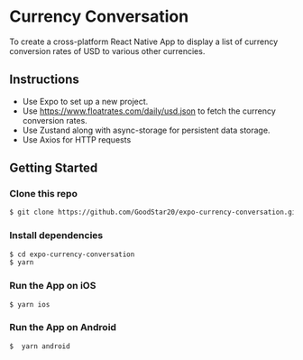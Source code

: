 # Currency Conversation

To create a cross-platform React Native App to display a list of currency conversion rates of USD to various other currencies.

## Instructions

- Use Expo to set up a new project.
- Use https://www.floatrates.com/daily/usd.json to fetch the currency conversion rates.
- Use Zustand along with async-storage for persistent data storage.
- Use Axios for HTTP requests

## Getting Started

### Clone this repo

```bash
$ git clone https://github.com/GoodStar20/expo-currency-conversation.git
```

### Install dependencies

```bash
$ cd expo-currency-conversation
$ yarn
```

### Run the App on iOS

```bash
$ yarn ios
```

### Run the App on Android

```bash
$  yarn android
```
